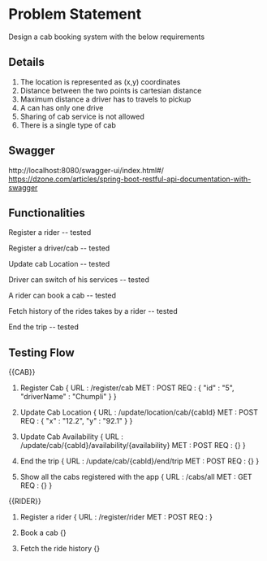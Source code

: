 # Problem Statement

Design a cab booking system with the below requirements

Details
--------

1. The location is represented as (x,y) coordinates
2. Distance between the two points is cartesian distance
3. Maximum distance a driver has to travels to pickup
4. A can has only one drive
5. Sharing of cab service is not allowed
6. There is a single type of cab

Swagger 
-------

http://localhost:8080/swagger-ui/index.html#/
https://dzone.com/articles/spring-boot-restful-api-documentation-with-swagger

Functionalities
----------------

Register a rider -- tested

Register a driver/cab -- tested

Update cab Location -- tested

Driver can switch of his services -- tested 

A rider can book a cab -- tested

Fetch history of the rides takes by a rider -- tested

End the trip -- tested

Testing Flow
------------

{{CAB}}

1. Register Cab
{
    URL : /register/cab
    MET : POST
    REQ : {
              "id" : "5",
              "driverName" : "Chumpli"
          }
}

2. Update Cab Location
{
    URL : /update/location/cab/{cabId}
    MET : POST
    REQ : {
              "x" : "12.2",
              "y" : "92.1"
          }
}

3. Update Cab Availability
{
    URL : /update/cab/{cabId}/availability/{availability}
    MET : POST
    REQ : {}
}

4. End the trip
{
    URL : /update/cab/{cabId}/end/trip
    MET : POST
    REQ : {}
}

5. Show all the cabs registered with the app
{
    URL : /cabs/all
    MET : GET
    REQ : {}
}


{{RIDER}}

1. Register a rider
{
    URL : /register/rider
    MET : POST
    REQ : 
}

2. Book a cab
{}

3. Fetch the ride history
{}

